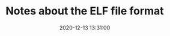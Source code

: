 ---
title: Notes about the ELF file format
date: 2020-12-13 13:31:00
categories: articles
comments: true
en: true
link: https://raw.githubusercontent.com/K0deless/k0deless.github.io/master/pdfs/documents/elf_notes.pdf
description: ELF File Format
keywords: "ELF, parsing, fileformat"
authors: Fare9
---